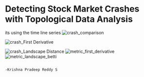 # Detecting Stock Market Crashes with Topological Data Analysis
 its using the time line series
 ![crash_comparison](https://user-images.githubusercontent.com/90108144/205336601-807965fe-63f3-44ec-bfde-e0f89a4b4810.png)
 
 ![crash_First Derivative](https://user-images.githubusercontent.com/90108144/205336619-81e7fcbf-2c96-4cbe-8f70-40813a477b57.png)


![crash_Landscape Distance](https://user-images.githubusercontent.com/90108144/205336629-327a8769-f967-4af7-9612-404b6ddcd7a7.png)
![metric_first_derivative](https://user-images.githubusercontent.com/90108144/205336633-a501fcb1-90d4-487a-ace1-44d9f06fd4ca.png)
![metric_landscape_betti](https://user-images.githubusercontent.com/90108144/205336646-2c38f51c-2848-4165-b6dc-b702252a9cc6.png)

                                                                                                        -Krishna Pradeep Reddy S

```


